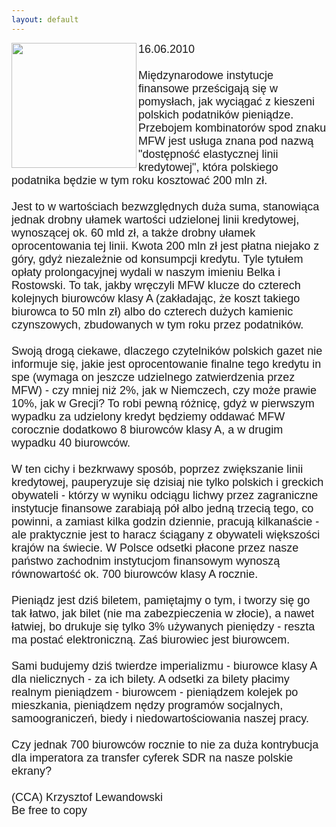 ```yaml
---
layout: default
---
```

<img src="{{site.baseurl}}\articles\pictures\465.nbp.jpg" align=left width="200"><!--0--><p style="margin: 0px 0px 18px; font-size: 18px; font-family: Helvetica;">
16.06.2010<br><br>Międzynarodowe instytucje finansowe prześcigają się w pomysłach, jak wyciągać z kieszeni polskich podatników pieniądze. <br>Przebojem
kombinatorów spod znaku MFW jest usługa znana pod nazwą "dostępność
elastycznej linii kredytowej", która polskiego podatnika będzie w tym
roku kosztować 200 mln zł.<br><br>Jest to w wartościach bezwzględnych
duża suma, stanowiąca jednak drobny ułamek wartości udzielonej linii
kredytowej, wynoszącej ok. 60 mld zł, a także drobny ułamek
oprocentowania tej linii. Kwota 200 mln zł jest płatna niejako z góry,
gdyż niezależnie od konsumpcji kredytu. Tyle tytułem opłaty
prolongacyjnej wydali w naszym imieniu Belka i Rostowski. To tak, jakby
wręczyli MFW klucze do czterech kolejnych biurowców klasy A
(zakładając, że koszt takiego biurowca to 50 mln zł) albo do czterech
dużych kamienic czynszowych, zbudowanych w tym roku przez podatników.<br><br>Swoją
drogą ciekawe, dlaczego czytelników polskich gazet nie informuje się,
jakie jest oprocentowanie finalne tego kredytu in spe (wymaga on
jeszcze udzielnego zatwierdzenia przez MFW) - czy mniej niż 2%, jak w
Niemczech, czy może prawie 10%, jak w Grecji? To robi pewną różnicę,
gdyż w pierwszym wypadku za udzielony kredyt będziemy oddawać MFW
corocznie dodatkowo 8 biurowców klasy A, a w drugim wypadku 40
biurowców. <br><br>W ten cichy i bezkrwawy sposób, poprzez zwiększanie
linii kredytowej, pauperyzuje się dzisiaj nie tylko polskich i greckich
obywateli - którzy w wyniku odciągu lichwy przez zagraniczne instytucje
finansowe zarabiają pół albo jedną trzecią tego, co powinni, a zamiast
kilka godzin dziennie, pracują kilkanaście - ale praktycznie jest to
haracz ściągany z obywateli większości krajów na świecie. W Polsce
odsetki płacone przez nasze państwo zachodnim instytucjom finansowym
wynoszą równowartość ok. 700 biurowców klasy A rocznie.<br><br>Pieniądz
jest dziś biletem, pamiętajmy o tym, i tworzy się go tak łatwo, jak
bilet (nie ma zabezpieczenia w złocie), a nawet łatwiej, bo drukuje się
tylko 3% używanych pieniędzy - reszta ma postać elektroniczną. Zaś
biurowiec jest biurowcem. <br><br>Sami budujemy dziś twierdze
imperializmu - biurowce klasy A dla nielicznych - za ich bilety. A
odsetki za bilety płacimy realnym pieniądzem - biurowcem - pieniądzem
kolejek po mieszkania, pieniądzem nędzy programów socjalnych,
samoograniczeń, biedy i niedowartościowania naszej pracy.<br><br>Czy jednak 700 biurowców rocznie to nie za duża kontrybucja dla imperatora za transfer cyferek SDR na nasze polskie ekrany?<br><br>(CCA) Krzysztof Lewandowski<br>Be
free to copy<br></p>
